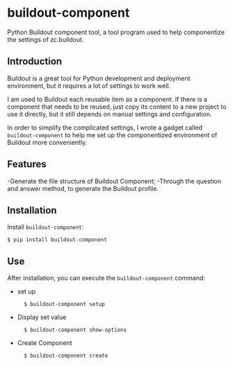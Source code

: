 # buildout-component

Python Buildout component tool, a tool program used to help componentize the settings of zc.buildout.

## Introduction

Buildout is a great tool for Python development and deployment environment, but it requires a lot of settings to work
well.

I am used to Buildout each reusable item as a component. If there is a component that needs to be reused, just copy its
content to a new project to use it directly, but it still depends on manual settings and configuration.

In order to simplify the complicated settings, I wrote a gadget called `buildout-component` to help me set up the
componentized environment of Buildout more conveniently.

## Features

-Generate the file structure of Buildout Component; -Through the question and answer method, to generate the Buildout
profile.

## Installation

Install `buildout-component`:

    $ pip install buildout-component

## Use

After installation, you can execute the `buildout-component` command:

- set up

        $ buildout-component setup

- Display set value

        $ buildout-component show-options

- Create Component

        $ buildout-component create